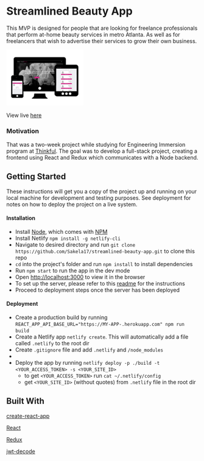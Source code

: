 Streamlined Beauty App
============================
This MVP is designed for people that are looking for freelance professionals that perform at-home beauty services in metro Atlanta. 
As well as for freelancers that wish to advertise their services to grow their own business.

<img src="src/images/responsive-design.png" alt="app screenshot" width="40%">

View live [here](https://streamlinedbeauty.netlify.com/)

### Motivation
That was a two-week project while studying for Engineering Immersion program at [Thinkful](https://www.thinkful.com/bootcamp/atlanta/).
The goal was to develop a full-stack project, creating a frontend using React and Redux which communicates with a Node backend.

## Getting Started
These instructions will get you a copy of the project up and running on your local machine for development and testing purposes. 
See deployment for notes on how to deploy the project on a live system.
#### Installation
* Install [Node](https://nodejs.org/en/), which comes with [NPM](https://www.npmjs.com/)
* Install Netlify `npm install -g netlify-cli`
* Navigate to desired directory and run ```git clone https://github.com/Sakela17/streamlined-beauty-app.git``` to clone this repo
* `cd` into the project's folder and run `npm install` to install dependencies
* Run `npm start` to run the app in the dev mode
* Open [http://localhost:3000](http://localhost:3000) to view it in the browser
* To set up the server, please refer to this [readme](https://github.com/Sakela17/streamlined-beauty-app-api) for the instructions
* Proceed to deployment steps once the server has been deployed
#### Deployment
* Create a production build by running ```REACT_APP_API_BASE_URL="https://MY-APP-.herokuapp.com" npm run build```
* Create a Netlify app ```netlify create```. This will automatically add a file called ```.netlify``` to the root dir
* Create ```.gitignore``` file and add ```.netlify``` and ```/node_modules``` 
* 
* Deploy the app by running ```netlify deploy -p ./build -t <YOUR_ACCESS_TOKEN> -s <YOUR_SITE_ID>```  
  - to get ```<YOUR_ACCESS_TOKEN>``` run ```cat ~/.netlify/config```  
  - get ```<YOUR_SITE_ID>``` (without quotes) from ```.netlify``` file in the root dir

## Built With
 
 [create-react-app](https://github.com/facebook/create-react-app)
 
 [React](https://reactjs.org/)
 
 [Redux](https://redux.js.org/)
 
 [jwt-decode](https://www.npmjs.com/package/jwt-decode)